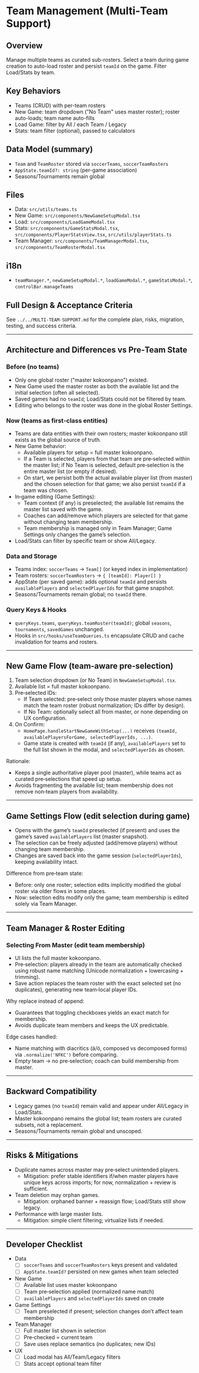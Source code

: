 # Team Management (Multi‑Team Support)

## Overview
Manage multiple teams as curated sub-rosters. Select a team during game creation to auto-load roster and persist `teamId` on the game. Filter Load/Stats by team.

## Key Behaviors
- Teams (CRUD) with per-team rosters
- New Game: team dropdown ("No Team" uses master roster); roster auto-loads; team name auto-fills
- Load Game: filter by All / each Team / Legacy
- Stats: team filter (optional), passed to calculators

## Data Model (summary)
- `Team` and `TeamRoster` stored via `soccerTeams`, `soccerTeamRosters`
- `AppState.teamId?: string` (per-game association)
- Seasons/Tournaments remain global

## Files
- Data: `src/utils/teams.ts`
- New Game: `src/components/NewGameSetupModal.tsx`
- Load: `src/components/LoadGameModal.tsx`
- Stats: `src/components/GameStatsModal.tsx`, `src/components/PlayerStatsView.tsx`, `src/utils/playerStats.ts`
- Team Manager: `src/components/TeamManagerModal.tsx`, `src/components/TeamRosterModal.tsx`

## i18n
- `teamManager.*`, `newGameSetupModal.*`, `loadGameModal.*`, `gameStatsModal.*`, `controlBar.manageTeams`

## Full Design & Acceptance Criteria
See `../../MULTI-TEAM-SUPPORT.md` for the complete plan, risks, migration, testing, and success criteria.

---

## Architecture and Differences vs Pre‑Team State

### Before (no teams)
- Only one global roster ("master kokoonpano") existed.
- New Game used the master roster as both the available list and the initial selection (often all selected).
- Saved games had no `teamId`; Load/Stats could not be filtered by team.
- Editing who belongs to the roster was done in the global Roster Settings.

### Now (teams as first‑class entities)
- Teams are data entities with their own rosters; master kokoonpano still exists as the global source of truth.
- New Game behavior:
  - Available players for setup = full master kokoonpano.
  - If a Team is selected, players from that team are pre‑selected within the master list; if No Team is selected, default pre‑selection is the entire master list (or empty if desired).
  - On start, we persist both the actual available player list (from master) and the chosen selection for that game; we also persist `teamId` if a team was chosen.
- In‑game editing (Game Settings):
  - Team context (if any) is preselected; the available list remains the master list saved with the game.
  - Coaches can add/remove which players are selected for that game without changing team membership.
  - Team membership is managed only in Team Manager; Game Settings only changes the game’s selection.
- Load/Stats can filter by specific team or show All/Legacy.

### Data and Storage
- Teams index: `soccerTeams` → `Team[]` (or keyed index in implementation)
- Team rosters: `soccerTeamRosters` → `{ [teamId]: Player[] }`
- AppState (per saved game): adds optional `teamId` and persists `availablePlayers` and `selectedPlayerIds` for that game snapshot.
- Seasons/Tournaments remain global; no `teamId` there.

### Query Keys & Hooks
- `queryKeys.teams`, `queryKeys.teamRoster(teamId)`; global `seasons`, `tournaments`, `savedGames` unchanged.
- Hooks in `src/hooks/useTeamQueries.ts` encapsulate CRUD and cache invalidation for teams and rosters.

---

## New Game Flow (team‑aware pre‑selection)

1) Team selection dropdown (or No Team) in `NewGameSetupModal.tsx`.
2) Available list = full master kokoonpano.
3) Pre‑selected IDs:
   - If Team selected: pre‑select only those master players whose names match the team roster (robust normalization; IDs differ by design).
   - If No Team: optionally select all from master, or none depending on UX configuration.
4) On Confirm:
   - `HomePage.handleStartNewGameWithSetup(...)` receives `(teamId, availablePlayersForGame, selectedPlayerIds, ...)`.
   - Game state is created with `teamId` (if any), `availablePlayers` set to the full list shown in the modal, and `selectedPlayerIds` as chosen.

Rationale:
- Keeps a single authoritative player pool (master), while teams act as curated pre‑selections that speed up setup.
- Avoids fragmenting the available list; team membership does not remove non‑team players from availability.

---

## Game Settings Flow (edit selection during game)

- Opens with the game’s `teamId` preselected (if present) and uses the game’s saved `availablePlayers` list (master snapshot).
- The selection can be freely adjusted (add/remove players) without changing team membership.
- Changes are saved back into the game session (`selectedPlayerIds`), keeping availability intact.

Difference from pre‑team state:
- Before: only one roster; selection edits implicitly modified the global roster via older flows in some places.
- Now: selection edits modify only the game; team membership is edited solely via Team Manager.

---

## Team Manager & Roster Editing

### Selecting From Master (edit team membership)
- UI lists the full master kokoonpano.
- Pre‑selection: players already in the team are automatically checked using robust name matching (Unicode normalization + lowercasing + trimming).
- Save action replaces the team roster with the exact selected set (no duplicates), generating new team‑local player IDs.

Why replace instead of append:
- Guarantees that toggling checkboxes yields an exact match for membership.
- Avoids duplicate team members and keeps the UX predictable.

Edge cases handled:
- Name matching with diacritics (ä/ö, composed vs decomposed forms) via `.normalize('NFKC')` before comparing.
- Empty team → no pre‑selection; coach can build membership from master.

---

## Backward Compatibility

- Legacy games (no `teamId`) remain valid and appear under All/Legacy in Load/Stats.
- Master kokoonpano remains the global list; team rosters are curated subsets, not a replacement.
- Seasons/Tournaments remain global and unscoped.

---

## Risks & Mitigations

- Duplicate names across master may pre‑select unintended players.
  - Mitigation: prefer stable identifiers if/when master players have unique keys across imports; for now, normalization + review is sufficient.
- Team deletion may orphan games.
  - Mitigation: orphaned banner + reassign flow; Load/Stats still show legacy.
- Performance with large master lists.
  - Mitigation: simple client filtering; virtualize lists if needed.

---

## Developer Checklist

- Data
  - [ ] `soccerTeams` and `soccerTeamRosters` keys present and validated
  - [ ] `AppState.teamId?` persisted on new games when team selected

- New Game
  - [ ] Available list uses master kokoonpano
  - [ ] Team pre‑selection applied (normalized name match)
  - [ ] `availablePlayers` and `selectedPlayerIds` saved on create

- Game Settings
  - [ ] Team preselected if present; selection changes don’t affect team membership

- Team Manager
  - [ ] Full master list shown in selection
  - [ ] Pre‑checked = current team
  - [ ] Save uses replace semantics (no duplicates; new IDs)

- UX
  - [ ] Load modal has All/Team/Legacy filters
  - [ ] Stats accept optional team filter
